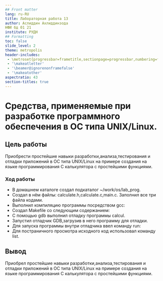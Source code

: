 ```yaml
---
## Front matter
lang: ru-RU
title: Лабораторная работа 13
author: Аслиддин Ахлиддинзода
НФИ бд 01 21
institute: РУДН
## Formatting
toc: false
slide_level: 2
theme: metropolis
header-includes: 
 - \metroset{progressbar=frametitle,sectionpage=progressbar,numbering=fraction}
 - '\makeatletter'
 - '\beamer@ignorenonframefalse'
 - '\makeatother'
aspectratio: 43
section-titles: true
---
```


# Средства, применяемые при разработке программного обеспечения в ОС типа UNIX/Linux.

## Цель работы 

Приобрести простейшие навыки разработки,анализа,тестирования и отладки приложений в ОС типа UNIX/Linux на примере создания на языке программирования С калькулятора с простейшими функциями.

### Ход работы 

- В домашнем каталоге создал подкаталог ~/work/os/lab_prog.
- Создал в нём файлы: calculate.h,calculate.c,main.c. Заполнил все три файла кодами.
- Выполнил компиляцию программы посредством gcc:
- Создал Makefile со следующим содержанием:
- С помощью gdb выполнил отладку программы calcul.
- Запустил отладчик GDB,загрузив в него программу для отладки.
- Для запуска программы внутри отладчика ввел команду run:
- Для постраничного просмотра исходного код использовал команду list.

## Вывод 

Приобрел простейшие навыки разработки,анализа,тестирования и отладки приложений в ОС типа UNIX/Linux на примере создания на языке программирования С калькулятора с простейшими функциями.
